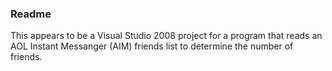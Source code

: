 ### Readme
This appears to be a Visual Studio 2008 project for a program that reads an AOL Instant Messanger (AIM) friends list to determine the number of friends.
